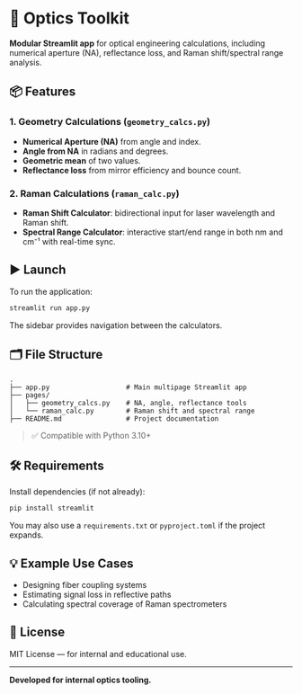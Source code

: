 
# 🔬 Optics Toolkit

**Modular Streamlit app** for optical engineering calculations, including numerical
aperture (NA), reflectance loss, and Raman shift/spectral range analysis.

## 📦 Features

### 1. Geometry Calculations (`geometry_calcs.py`)

- **Numerical Aperture (NA)** from angle and index.
- **Angle from NA** in radians and degrees.
- **Geometric mean** of two values.
- **Reflectance loss** from mirror efficiency and bounce count.

### 2. Raman Calculations (`raman_calc.py`)

- **Raman Shift Calculator**: bidirectional input for laser wavelength and Raman shift.
- **Spectral Range Calculator**: interactive start/end range in both nm and cm⁻¹ with
  real-time sync.

## ▶️ Launch

To run the application:
```bash
streamlit run app.py
```

The sidebar provides navigation between the calculators.

## 🗂 File Structure

```
.
├── app.py                   # Main multipage Streamlit app
├── pages/
│   ├── geometry_calcs.py    # NA, angle, reflectance tools
│   └── raman_calc.py        # Raman shift and spectral range
├── README.md                # Project documentation
```

> ✅ Compatible with Python 3.10+

## 🛠 Requirements

Install dependencies (if not already):

```bash
pip install streamlit
```

You may also use a `requirements.txt` or `pyproject.toml` if the project expands.

## 💡 Example Use Cases

- Designing fiber coupling systems
- Estimating signal loss in reflective paths
- Calculating spectral coverage of Raman spectrometers

## 📝 License

MIT License — for internal and educational use.

---

**Developed for internal optics tooling.**

